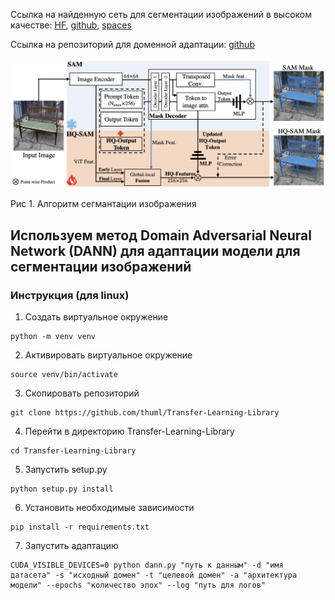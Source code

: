 Ссылка на найденную сеть для сегментации изображений в высоком качестве: [HF](https://huggingface.co/lkeab/hq-sam), [github](https://github.com/syscv/sam-hq), [spaces](https://huggingface.co/spaces/sam-hq-team/sam-hq
)

Ссылка на репозиторий для доменной адаптации: [github](https://github.com/thuml/Transfer-Learning-Library)

![Алгоритм сегмантации](images/image1.png)

Рис 1. Алгоритм сегмантации изображения

## Используем метод Domain Adversarial Neural Network (DANN) для адаптации модели для сегментации изображений
### Инструкция (для linux)
1. Создать виртуальное окружение
```
python -m venv venv
```
2. Активировать виртуальное окружение 
```
source venv/bin/activate
```
3. Скопировать репозиторий
```
git clone https://github.com/thuml/Transfer-Learning-Library
```
4. Перейти в директорию Transfer-Learning-Library
```
cd Transfer-Learning-Library
```
5. Запустить setup.py
```
python setup.py install
```
6. Установить необходимые зависимости
```
pip install -r requirements.txt
```
7. Запустить адаптацию
```
CUDA_VISIBLE_DEVICES=0 python dann.py "путь к данным" -d "имя датасета" -s "исходный домен" -t "целевой домен" -a "архитектура модели" --epochs "количество эпох" --log "путь для логов"
```
